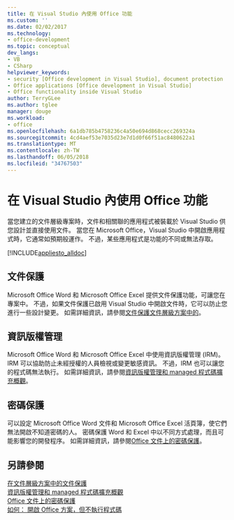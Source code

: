 ```yaml
---
title: 在 Visual Studio 內使用 Office 功能
ms.custom: ''
ms.date: 02/02/2017
ms.technology:
- office-development
ms.topic: conceptual
dev_langs:
- VB
- CSharp
helpviewer_keywords:
- security [Office development in Visual Studio], document protection
- Office applications [Office development in Visual Studio]
- Office functionality inside Visual Studio
author: TerryGLee
ms.author: tglee
manager: douge
ms.workload:
- office
ms.openlocfilehash: 6a1db785b4758236c4a50e694d868cecc269324a
ms.sourcegitcommit: 4cd4aef53e7035d23e7d1d0f66f51ac8480622a1
ms.translationtype: MT
ms.contentlocale: zh-TW
ms.lasthandoff: 06/05/2018
ms.locfileid: "34767503"
---
```

# <a name="use-office-functionality-inside-of-visual-studio"></a>在 Visual Studio 內使用 Office 功能
  當您建立的文件層級專案時，文件和相關聯的應用程式被裝載於 Visual Studio 供您設計並直接使用文件。 當您在 Microsoft Office，Visual Studio 中開啟應用程式時，它通常如預期般運作。 不過，某些應用程式是功能的不同或無法存取。  
  
 [!INCLUDE[appliesto_alldoc](../vsto/includes/appliesto-alldoc-md.md)]  
  
## <a name="document-protection"></a>文件保護  
 Microsoft Office Word 和 Microsoft Office Excel 提供文件保護功能，可讓您在專案中。 不過，如果文件保護已啟用 Visual Studio 中開啟文件時，它可以防止您進行一些設計變更。 如需詳細資訊，請參閱[文件保護文件層級方案中的](../vsto/document-protection-in-document-level-solutions.md)。  
  
## <a name="information-rights-management"></a>資訊版權管理  
 Microsoft Office Word 和 Microsoft Office Excel 中使用資訊版權管理 (IRM)。 IRM 可以協助防止未經授權的人員檢視或變更敏感資訊。 不過，IRM 也可以讓您的程式碼無法執行。 如需詳細資訊，請參閱[資訊版權管理和 managed 程式碼擴充概觀](../vsto/information-rights-management-and-managed-code-extensions-overview.md)。  
  
## <a name="password-protection"></a>密碼保護  
 可以設定 Microsoft Office Word 文件和 Microsoft Office Excel 活頁簿，使它們無法開啟不知道密碼的人。 密碼保護 Word 和 Excel 中以不同方式處理，而且可能影響您的開發程序。 如需詳細資訊，請參閱[Office 文件上的密碼保護](../vsto/password-protection-on-office-documents.md)。  
  
## <a name="see-also"></a>另請參閱  
 [在文件層級方案中的文件保護](../vsto/document-protection-in-document-level-solutions.md)   
 [資訊版權管理和 managed 程式碼擴充概觀](../vsto/information-rights-management-and-managed-code-extensions-overview.md)   
 [Office 文件上的密碼保護](../vsto/password-protection-on-office-documents.md)   
 [如何： 開啟 Office 方案，但不執行程式碼](../vsto/how-to-open-office-solutions-without-running-code.md)  
  
  